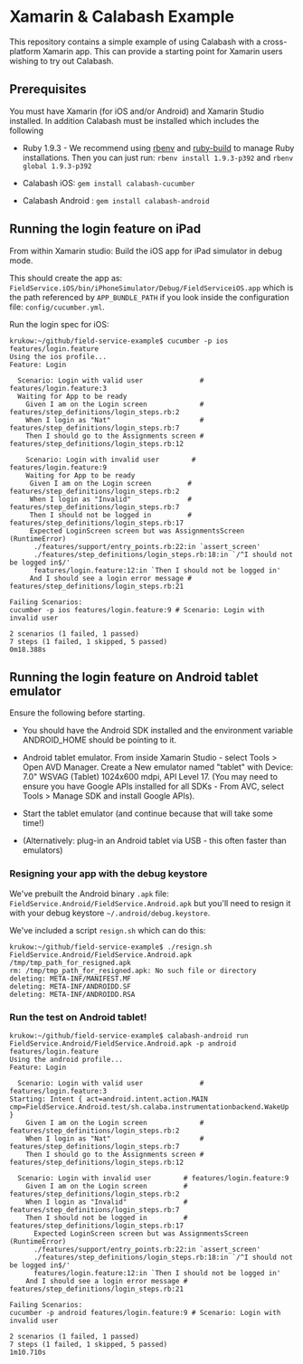 # Xamarin & Calabash Example

This repository contains a simple example of using Calabash with a cross-platform Xamarin app. This can provide a starting point for Xamarin users wishing to try out Calabash.

## Prerequisites

You must have Xamarin (for iOS and/or Android) and Xamarin Studio installed. In addition Calabash must be installed which includes the following

* Ruby 1.9.3 - We recommend using [rbenv](https://github.com/sstephenson/rbenv/#installation) and [ruby-build](https://github.com/sstephenson/ruby-build) to manage Ruby installations. Then you can just run: `rbenv install 1.9.3-p392` and `rbenv global 1.9.3-p392`

* Calabash iOS: `gem install calabash-cucumber`

* Calabash Android : `gem install calabash-android`

## Running the login feature on iPad

From within Xamarin studio: Build the iOS app for iPad simulator in debug mode.

This should create the app as: `FieldService.iOS/bin/iPhoneSimulator/Debug/FieldServiceiOS.app` which is the path referenced by `APP_BUNDLE_PATH` if you look inside the configuration file: `config/cucumber.yml`.


Run the login spec for iOS:

    krukow:~/github/field-service-example$ cucumber -p ios features/login.feature
    Using the ios profile...
    Feature: Login

      Scenario: Login with valid user              # features/login.feature:3
      Waiting for App to be ready
        Given I am on the Login screen             # features/step_definitions/login_steps.rb:2
        When I login as "Nat"                      # features/step_definitions/login_steps.rb:7
        Then I should go to the Assignments screen # features/step_definitions/login_steps.rb:12

        Scenario: Login with invalid user        # features/login.feature:9
        Waiting for App to be ready
         Given I am on the Login screen         # features/step_definitions/login_steps.rb:2
         When I login as "Invalid"              # features/step_definitions/login_steps.rb:7
         Then I should not be logged in         # features/step_definitions/login_steps.rb:17
         Expected LoginScreen screen but was AssignmentsScreen (RuntimeError)
          ./features/support/entry_points.rb:22:in `assert_screen'
          ./features/step_definitions/login_steps.rb:18:in `/^I should not be logged in$/'
          features/login.feature:12:in `Then I should not be logged in'
         And I should see a login error message # features/step_definitions/login_steps.rb:21

    Failing Scenarios:
    cucumber -p ios features/login.feature:9 # Scenario: Login with invalid user

    2 scenarios (1 failed, 1 passed)
    7 steps (1 failed, 1 skipped, 5 passed)
    0m18.388s


## Running the login feature on Android tablet emulator

Ensure the following before starting.

* You should have the Android SDK installed and the environment variable ANDROID_HOME should be pointing to it.

* Android tablet emulator. From inside Xamarin Studio - select Tools > Open AVD Manager. Create a New emulator named "tablet" with Device: 7.0" WSVAG (Tablet) 1024x600 mdpi, API Level 17. (You may need to ensure you have Google APIs installed for all SDKs - From AVC, select Tools > Manage SDK and install Google APIs).

* Start the tablet emulator (and continue because that will take some time!)

* (Alternatively: plug-in an Android tablet via USB - this often faster than emulators)


### Resigning your app with the debug keystore
We've prebuilt the Android binary `.apk` file: `FieldService.Android/FieldService.Android.apk` but you'll need to resign it with your debug keystore `~/.android/debug.keystore`.

We've included a script `resign.sh` which can do this:

    krukow:~/github/field-service-example$ ./resign.sh FieldService.Android/FieldService.Android.apk
    /tmp/tmp_path_for_resigned.apk
    rm: /tmp/tmp_path_for_resigned.apk: No such file or directory
    deleting: META-INF/MANIFEST.MF
    deleting: META-INF/ANDROIDD.SF
    deleting: META-INF/ANDROIDD.RSA


### Run the test on Android tablet!

    krukow:~/github/field-service-example$ calabash-android run FieldService.Android/FieldService.Android.apk -p android features/login.feature
    Using the android profile...
    Feature: Login
    
      Scenario: Login with valid user              # features/login.feature:3
    Starting: Intent { act=android.intent.action.MAIN cmp=FieldService.Android.test/sh.calaba.instrumentationbackend.WakeUp }
        Given I am on the Login screen             # features/step_definitions/login_steps.rb:2
        When I login as "Nat"                      # features/step_definitions/login_steps.rb:7
        Then I should go to the Assignments screen # features/step_definitions/login_steps.rb:12

      Scenario: Login with invalid user        # features/login.feature:9
        Given I am on the Login screen         # features/step_definitions/login_steps.rb:2
        When I login as "Invalid"              # features/step_definitions/login_steps.rb:7
        Then I should not be logged in         # features/step_definitions/login_steps.rb:17
          Expected LoginScreen screen but was AssignmentsScreen (RuntimeError)
          ./features/support/entry_points.rb:22:in `assert_screen'
          ./features/step_definitions/login_steps.rb:18:in `/^I should not be logged in$/'
          features/login.feature:12:in `Then I should not be logged in'
        And I should see a login error message # features/step_definitions/login_steps.rb:21
    
    Failing Scenarios:
    cucumber -p android features/login.feature:9 # Scenario: Login with invalid user

    2 scenarios (1 failed, 1 passed)
    7 steps (1 failed, 1 skipped, 5 passed)
    1m10.710s
